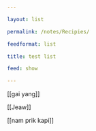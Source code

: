 ```yaml
---

layout: list

permalink: /notes/Recipies/

feedformat: list

title: test list

feed: show

---
```


[[gai yang]]

[[Jeaw]]

[[nam prik kapi]]
